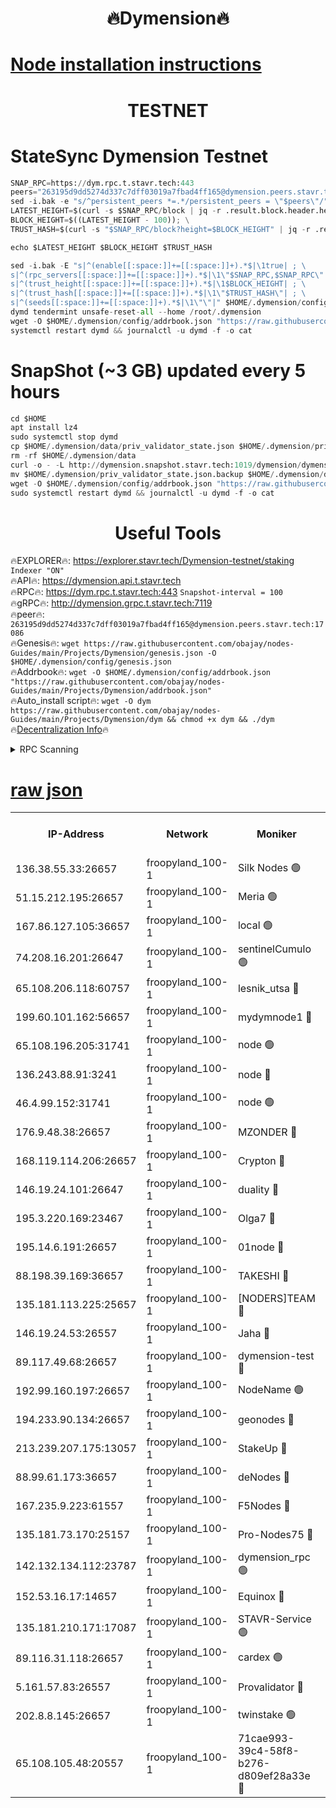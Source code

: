 <h1 align="center"> 🔥Dymension🔥</h1>

[Node installation instructions](https://github.com/obajay/nodes-Guides/tree/main/Projects/Dymension)
=

<h1 align="center"> TESTNET</h1>

# StateSync Dymension Testnet
```python
SNAP_RPC=https://dym.rpc.t.stavr.tech:443
peers="263195d9dd5274d337c7dff03019a7fbad4ff165@dymension.peers.stavr.tech:17086"
sed -i.bak -e "s/^persistent_peers *=.*/persistent_peers = \"$peers\"/" $HOME/.dymension/config/config.toml
LATEST_HEIGHT=$(curl -s $SNAP_RPC/block | jq -r .result.block.header.height); \
BLOCK_HEIGHT=$((LATEST_HEIGHT - 100)); \
TRUST_HASH=$(curl -s "$SNAP_RPC/block?height=$BLOCK_HEIGHT" | jq -r .result.block_id.hash)

echo $LATEST_HEIGHT $BLOCK_HEIGHT $TRUST_HASH

sed -i.bak -E "s|^(enable[[:space:]]+=[[:space:]]+).*$|\1true| ; \
s|^(rpc_servers[[:space:]]+=[[:space:]]+).*$|\1\"$SNAP_RPC,$SNAP_RPC\"| ; \
s|^(trust_height[[:space:]]+=[[:space:]]+).*$|\1$BLOCK_HEIGHT| ; \
s|^(trust_hash[[:space:]]+=[[:space:]]+).*$|\1\"$TRUST_HASH\"| ; \
s|^(seeds[[:space:]]+=[[:space:]]+).*$|\1\"\"|" $HOME/.dymension/config/config.toml
dymd tendermint unsafe-reset-all --home /root/.dymension
wget -O $HOME/.dymension/config/addrbook.json "https://raw.githubusercontent.com/obajay/nodes-Guides/main/Projects/Dymension/addrbook.json"
systemctl restart dymd && journalctl -u dymd -f -o cat

```
# SnapShot (~3 GB) updated every 5 hours
```python
cd $HOME
apt install lz4
sudo systemctl stop dymd
cp $HOME/.dymension/data/priv_validator_state.json $HOME/.dymension/priv_validator_state.json.backup
rm -rf $HOME/.dymension/data
curl -o - -L http://dymension.snapshot.stavr.tech:1019/dymension/dymension-snap.tar.lz4 | lz4 -c -d - | tar -x -C $HOME/.dymension --strip-components 2
mv $HOME/.dymension/priv_validator_state.json.backup $HOME/.dymension/data/priv_validator_state.json
wget -O $HOME/.dymension/config/addrbook.json "https://raw.githubusercontent.com/obajay/nodes-Guides/main/Projects/Dymension/addrbook.json"
sudo systemctl restart dymd && journalctl -u dymd -f -o cat
```

 <h1 align="center"> Useful Tools</h1>

🔥EXPLORER🔥:     https://explorer.stavr.tech/Dymension-testnet/staking        `Indexer "ON"` \
🔥API🔥:          https://dymension.api.t.stavr.tech \
🔥RPC🔥:          https://dym.rpc.t.stavr.tech:443                  `Snapshot-interval = 100` \
🔥gRPC🔥:         http://dymension.grpc.t.stavr.tech:7119 \
🔥peer🔥:         `263195d9dd5274d337c7dff03019a7fbad4ff165@dymension.peers.stavr.tech:17086` \
🔥Genesis🔥:     ```wget https://raw.githubusercontent.com/obajay/nodes-Guides/main/Projects/Dymension/genesis.json -O $HOME/.dymension/config/genesis.json``` \
🔥Addrbook🔥:    ```wget -O $HOME/.dymension/config/addrbook.json "https://raw.githubusercontent.com/obajay/nodes-Guides/main/Projects/Dymension/addrbook.json"``` \
🔥Auto_install script🔥: ```wget -O dym https://raw.githubusercontent.com/obajay/nodes-Guides/main/Projects/Dymension/dym && chmod +x dym && ./dym``` \
🔥[Decentralization Info](https://github.com/obajay/StateSync-snapshots/tree/main/Projects/Dymension/Decentralization)🔥


<details>
<summary>RPC Scanning</summary>

<h2 align="center"> We scan nodes in real time every 4 hours. And we provide the final result of RPC endpoints.
We cannot influence the operation of these nodes in any way. </h2>


```python
If Voting Power is higher than 0 --> then the Node is a validator of the network and may be subject to attack and be a potential threat to the chain.
```
```python
We marked such validators with a red symbol
```

</details>

[raw json](https://rpc-check.dymt.stavr.tech/dymt/rpc-dymt-result.json)
=


<table><tr><th>IP-Address</th><th>Network</th><th>Moniker</th><th>Latest Block Height</th><th>Earliest Block Height</th><th>Catching Up</th><th>Tx Index</th><th>Voting Power</th><th>Scan Time</th></tr><tr><td>136.38.55.33:26657</td><td>froopyland_100-1</td><td>Silk Nodes 🟢</td><td>2408815</td><td>1</td><td>False</td><td>on</td><td>0</td><td>2024-02-03T01:50:37.643985944UTC</td></tr><tr><td>51.15.212.195:26657</td><td>froopyland_100-1</td><td>Meria 🟢</td><td>1651535</td><td>1238063</td><td>False</td><td>on</td><td>0</td><td>2024-02-03T01:49:22.413990003UTC</td></tr><tr><td>167.86.127.105:36657</td><td>froopyland_100-1</td><td>local 🟢</td><td>1651535</td><td>1318001</td><td>False</td><td>off</td><td>0</td><td>2024-02-03T01:50:36.768615856UTC</td></tr><tr><td>74.208.16.201:26647</td><td>froopyland_100-1</td><td>sentinelCumulo 🟢</td><td>2408803</td><td>1652923</td><td>False</td><td>on</td><td>0</td><td>2024-02-03T01:49:26.303559649UTC</td></tr><tr><td>65.108.206.118:60757</td><td>froopyland_100-1</td><td>lesnik_utsa 🔴</td><td>2408806</td><td>1652923</td><td>False</td><td>on</td><td>1</td><td>2024-02-03T01:49:48.466656659UTC</td></tr><tr><td>199.60.101.162:56657</td><td>froopyland_100-1</td><td>mydymnode1 🔴</td><td>2408806</td><td>1652923</td><td>False</td><td>off</td><td>3</td><td>2024-02-03T01:49:49.172840828UTC</td></tr><tr><td>65.108.196.205:31741</td><td>froopyland_100-1</td><td>node 🟢</td><td>2408810</td><td>1652923</td><td>False</td><td>on</td><td>0</td><td>2024-02-03T01:50:12.666919193UTC</td></tr><tr><td>136.243.88.91:3241</td><td>froopyland_100-1</td><td>node 🔴</td><td>2408812</td><td>1652923</td><td>False</td><td>on</td><td>1</td><td>2024-02-03T01:50:20.927755457UTC</td></tr><tr><td>46.4.99.152:31741</td><td>froopyland_100-1</td><td>node 🟢</td><td>2408812</td><td>1652923</td><td>False</td><td>on</td><td>0</td><td>2024-02-03T01:50:23.282989234UTC</td></tr><tr><td>176.9.48.38:26657</td><td>froopyland_100-1</td><td>MZONDER 🔴</td><td>2408814</td><td>1652923</td><td>False</td><td>on</td><td>1</td><td>2024-02-03T01:50:31.876540283UTC</td></tr><tr><td>168.119.114.206:26657</td><td>froopyland_100-1</td><td>Crypton 🔴</td><td>2408815</td><td>1652923</td><td>False</td><td>off</td><td>1</td><td>2024-02-03T01:50:44.583036357UTC</td></tr><tr><td>146.19.24.101:26647</td><td>froopyland_100-1</td><td>duality 🔴</td><td>2408809</td><td>1655313</td><td>False</td><td>on</td><td>1</td><td>2024-02-03T01:50:05.284335939UTC</td></tr><tr><td>195.3.220.169:23467</td><td>froopyland_100-1</td><td>Olga7 🔴</td><td>2408814</td><td>1655313</td><td>False</td><td>on</td><td>1</td><td>2024-02-03T01:50:32.333512795UTC</td></tr><tr><td>195.14.6.191:26657</td><td>froopyland_100-1</td><td>01node 🔴</td><td>2408815</td><td>1655732</td><td>False</td><td>on</td><td>1</td><td>2024-02-03T01:50:44.361598901UTC</td></tr><tr><td>88.198.39.169:36657</td><td>froopyland_100-1</td><td>TAKESHI 🔴</td><td>2408803</td><td>1656584</td><td>False</td><td>on</td><td>1</td><td>2024-02-03T01:49:26.576729104UTC</td></tr><tr><td>135.181.113.225:25657</td><td>froopyland_100-1</td><td>[NODERS]TEAM 🔴</td><td>2408811</td><td>1656584</td><td>False</td><td>on</td><td>1</td><td>2024-02-03T01:50:15.729955735UTC</td></tr><tr><td>146.19.24.53:26557</td><td>froopyland_100-1</td><td>Jaha 🔴</td><td>2408812</td><td>1656584</td><td>False</td><td>off</td><td>1</td><td>2024-02-03T01:50:20.572332907UTC</td></tr><tr><td>89.117.49.68:26657</td><td>froopyland_100-1</td><td>dymension-test 🔴</td><td>2408815</td><td>1723012</td><td>False</td><td>on</td><td>1</td><td>2024-02-03T01:50:44.979710177UTC</td></tr><tr><td>192.99.160.197:26657</td><td>froopyland_100-1</td><td>NodeName 🟢</td><td>1829304</td><td>1826584</td><td>False</td><td>on</td><td>0</td><td>2024-02-03T01:50:49.882143035UTC</td></tr><tr><td>194.233.90.134:26657</td><td>froopyland_100-1</td><td>geonodes 🔴</td><td>2408809</td><td>2015001</td><td>False</td><td>on</td><td>1</td><td>2024-02-03T01:50:06.207578224UTC</td></tr><tr><td>213.239.207.175:13057</td><td>froopyland_100-1</td><td>StakeUp 🔴</td><td>2408816</td><td>2060558</td><td>False</td><td>off</td><td>1</td><td>2024-02-03T01:50:50.109711515UTC</td></tr><tr><td>88.99.61.173:36657</td><td>froopyland_100-1</td><td>deNodes 🔴</td><td>2408810</td><td>2077398</td><td>False</td><td>off</td><td>1</td><td>2024-02-03T01:50:12.937590642UTC</td></tr><tr><td>167.235.9.223:61557</td><td>froopyland_100-1</td><td>F5Nodes 🔴</td><td>2408807</td><td>2100380</td><td>False</td><td>off</td><td>1</td><td>2024-02-03T01:49:53.627604034UTC</td></tr><tr><td>135.181.73.170:25157</td><td>froopyland_100-1</td><td>Pro-Nodes75 🔴</td><td>2408804</td><td>2108804</td><td>False</td><td>on</td><td>1</td><td>2024-02-03T01:49:37.868257168UTC</td></tr><tr><td>142.132.134.112:23787</td><td>froopyland_100-1</td><td>dymension_rpc 🟢</td><td>2408809</td><td>2108809</td><td>False</td><td>on</td><td>0</td><td>2024-02-03T01:50:04.536707349UTC</td></tr><tr><td>152.53.16.17:14657</td><td>froopyland_100-1</td><td>Equinox 🔴</td><td>2408802</td><td>2169800</td><td>False</td><td>on</td><td>1</td><td>2024-02-03T01:49:25.447749947UTC</td></tr><tr><td>135.181.210.171:17087</td><td>froopyland_100-1</td><td>STAVR-Service 🟢</td><td>2408803</td><td>2225118</td><td>False</td><td>on</td><td>0</td><td>2024-02-03T01:49:31.013986973UTC</td></tr><tr><td>89.116.31.118:26657</td><td>froopyland_100-1</td><td>cardex 🟢</td><td>2408808</td><td>2339417</td><td>False</td><td>on</td><td>0</td><td>2024-02-03T01:50:00.148680671UTC</td></tr><tr><td>5.161.57.83:26557</td><td>froopyland_100-1</td><td>Provalidator 🔴</td><td>2408802</td><td>2339618</td><td>False</td><td>on</td><td>1</td><td>2024-02-03T01:49:23.040943816UTC</td></tr><tr><td>202.8.8.145:26657</td><td>froopyland_100-1</td><td>twinstake 🟢</td><td>2408812</td><td>2384116</td><td>False</td><td>off</td><td>0</td><td>2024-02-03T01:50:20.141318706UTC</td></tr><tr><td>65.108.105.48:20557</td><td>froopyland_100-1</td><td>71cae993-39c4-58f8-b276-d809ef28a33e 🔴</td><td>2408809</td><td>2402923</td><td>False</td><td>on</td><td>1</td><td>2024-02-03T01:50:04.925363944UTC</td></tr></table>

